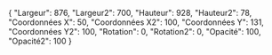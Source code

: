 

{
"Largeur": 876,
"Largeur2": 700,
"Hauteur": 928,
"Hauteur2": 78,
"Coordonnées X": 50,
"Coordonnées X2": 100,
"Coordonnées Y": 131,
"Coordonnées Y2": 100,
"Rotation": 0,
"Rotation2": 0,
"Opacité": 100,
"Opacité2": 100
}
